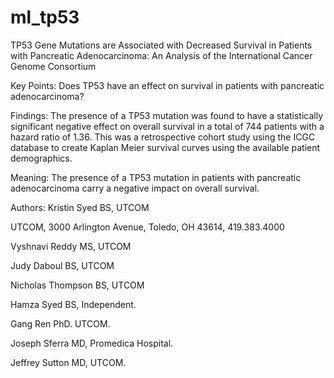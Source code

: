 # ml_tp53


TP53 Gene Mutations are Associated with Decreased Survival in Patients with Pancreatic Adenocarcinoma: An Analysis of the International Cancer Genome Consortium 


Key Points: Does TP53 have an effect on survival in patients with pancreatic adenocarcinoma?

Findings: The presence of a TP53 mutation was found to have a statistically significant negative effect on overall survival in a total of 744 patients with a hazard ratio of 1.36. This was a retrospective cohort study using the ICGC database to create Kaplan Meier survival curves using the available patient demographics. 

Meaning: The presence of a TP53 mutation in patients with pancreatic adenocarcinoma carry a negative impact on overall survival.

Authors:
Kristin Syed BS, UTCOM

UTCOM,
3000 Arlington Avenue,
Toledo, OH 43614,
419.383.4000

Vyshnavi Reddy MS, UTCOM

Judy Daboul BS, UTCOM

Nicholas Thompson BS, UTCOM

Hamza Syed BS, Independent.

Gang Ren PhD. UTCOM. 

Joseph Sferra MD, Promedica Hospital. 

Jeffrey Sutton MD, UTCOM.
